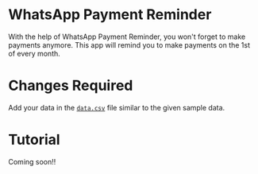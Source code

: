 # WhatsApp Payment Reminder

With the help of WhatsApp Payment Reminder, you won't forget to make payments anymore. This app will remind you to make payments on the 1st of every month.

# Changes Required
Add your data in the [`data.csv`](https://github.com/ashutoshkrris/Payment-Reminder/blob/main/data.csv) file similar to the given sample data.

# Tutorial
Coming soon!!
